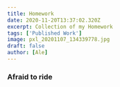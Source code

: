 ```yaml
---
title: Homework
date: 2020-11-20T13:37:02.320Z
excerpt: Collection of my Homework
tags: ['Published Work']
image: pxl_20201107_134339778.jpg
draft: false
author: [Ale]
---
```

### Afraid to ride

